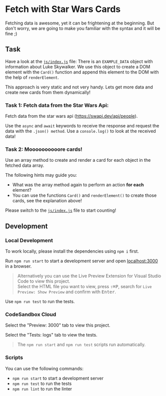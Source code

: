 # Fetch with Star Wars Cards

Fetching data is awesome, yet it can be frightening at the beginning. But don't worry, we are going to make you familiar with the syntax and it will be fine ;)

## Task

Have a look at the [`js/index.js`](./js/index.js) file: There is an `EXAMPLE_DATA` object with information about Luke Skywalker. We use this object to create a DOM element with the `Card()` function and append this element to the DOM with the help of `renderElement`.

This approach is very static and not very handy. Lets get more data and create new cards from them dynamically!

### Task 1: Fetch data from the Star Wars Api:

Fetch data from the star wars api (https://swapi.dev/api/people).

Use the `async` and `await` keywords to receive the response and request the data with the `.json() method`.
Use a `console.log()` to look at the received data!

### Task 2: Moooooooooore cards!

Use an array method to create and render a card for each object in the fetched data array.

The following hints may guide you:

- What was the array method again to perform an action **for each** element?
- You can use the functions `Card()` and `renderElement()` to create those cards, see the explanation above!

Please switch to the [`js/index.js`](./js/index.js) file to start counting!

## Development

### Local Development

To work locally, please install the dependencies using `npm i` first.

Run `npm run start` to start a development server and open [localhost:3000](http://localhost:3000) in a browser.

> Alternatively you can use the Live Preview Extension for Visual Studio Code to view this project.  
> Select the HTML file you want to view, press <kbd>⇧</kbd><kbd>⌘</kbd><kbd>P</kbd>, search for `Live Preview: Show Preview` and confirm with <kbd>Enter</kbd>.

Use `npm run test` to run the tests.

### CodeSandbox Cloud

Select the "Preview: 3000" tab to view this project.

Select the "Tests: logs" tab to view the tests.

> The `npm run start` and `npm run test` scripts run automatically.

### Scripts

You can use the following commands:

- `npm run start` to start a development server
- `npm run test` to run the tests
- `npm run lint` to run the linter
